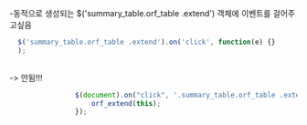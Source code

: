 -동적으로 생성되는  $('summary_table.orf_table .extend') 객체에 이벤트를 걸어주고싶음

```javascript
  $('summary_table.orf_table .extend').on('click', function(e) {}
  );
  
```
-> 안됨!!!

```javascript
	    		$(document).on("click", '.summary_table.orf_table .extend', function() {
				    orf_extend(this);		    			
	    		});
```
